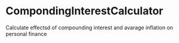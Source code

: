 # CompondingInterestCalculator

Calculate effectsd of compounding interest and avarage inflation on personal finance
